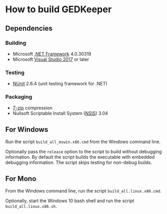 # How to build GEDKeeper

## Dependencies

### Building

* Microsoft [.NET Framework](https://dotnet.microsoft.com/) 4.0.30319
* Microsoft [Visual Studio 2017](https://visualstudio.microsoft.com/) or later

### Testing
* [NUnit](https://github.com/nunit) 2.6.4 (unit testing framework for .NET)

### Packaging

* [7-zip](https://sourceforge.net/projects/sevenzip/) compression
* Nullsoft Scriptable Install System ([NSIS](https://sourceforge.net/projects/nsis/)) 3.04

## For Windows

Run the script `build_all_mswin.x86.cmd` from the Windows command line.

Optionally pass the `release` option to the script to build without
debugging information. By default the script builds the executable with
embedded debugging information. The script skips testing for non-debug
builds.

## For Mono

From the Windows command line, run the script `build_all.linux.x86.cmd`.

Optionally, start the Windows 10 bash shell and run the script `build_all.linux.x86.sh`.